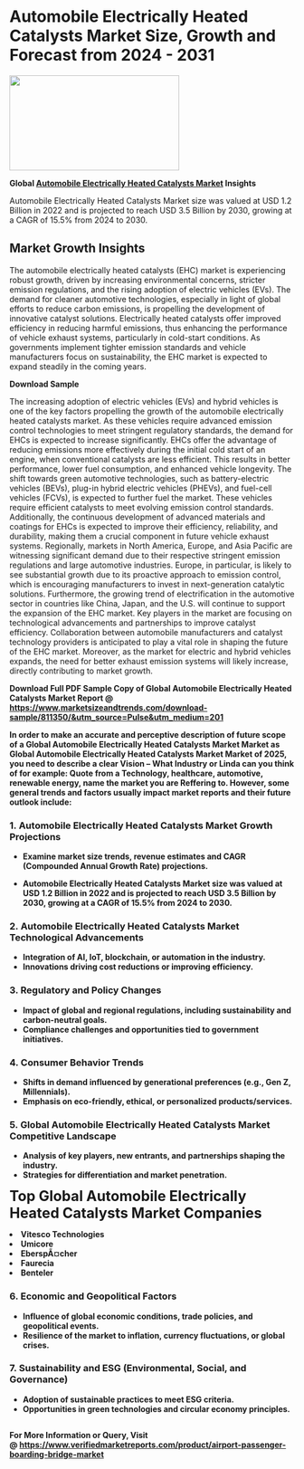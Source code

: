 <H1>Automobile Electrically Heated Catalysts Market Size, Growth and Forecast from 2024 - 2031</H1><img class="aligncenter size-medium wp-image-584254" src="https://thirdeyenews.in/wp-content/uploads/2024/09/Global-Market-Research-300x168.jpeg" alt="" width="300" height="168" /><p><strong>Global&nbsp;<a href="https://www.marketsizeandtrends.com/download-sample/811350/&amp;utm_source=Pulse&amp;utm_medium=201">Automobile Electrically Heated Catalysts Market</a> Insights</strong></p><p>Automobile Electrically Heated Catalysts Market size was valued at USD 1.2 Billion in 2022 and is projected to reach USD 3.5 Billion by 2030, growing at a CAGR of 15.5% from 2024 to 2030.</p><p><h2>Market Growth Insights</h2> <p>The automobile electrically heated catalysts (EHC) market is experiencing robust growth, driven by increasing environmental concerns, stricter emission regulations, and the rising adoption of electric vehicles (EVs). The demand for cleaner automotive technologies, especially in light of global efforts to reduce carbon emissions, is propelling the development of innovative catalyst solutions. Electrically heated catalysts offer improved efficiency in reducing harmful emissions, thus enhancing the performance of vehicle exhaust systems, particularly in cold-start conditions. As governments implement tighter emission standards and vehicle manufacturers focus on sustainability, the EHC market is expected to expand steadily in the coming years.</p> <p><strong>Download Sample</strong></p> <p>The increasing adoption of electric vehicles (EVs) and hybrid vehicles is one of the key factors propelling the growth of the automobile electrically heated catalysts market. As these vehicles require advanced emission control technologies to meet stringent regulatory standards, the demand for EHCs is expected to increase significantly. EHCs offer the advantage of reducing emissions more effectively during the initial cold start of an engine, when conventional catalysts are less efficient. This results in better performance, lower fuel consumption, and enhanced vehicle longevity. The shift towards green automotive technologies, such as battery-electric vehicles (BEVs), plug-in hybrid electric vehicles (PHEVs), and fuel-cell vehicles (FCVs), is expected to further fuel the market. These vehicles require efficient catalysts to meet evolving emission control standards. Additionally, the continuous development of advanced materials and coatings for EHCs is expected to improve their efficiency, reliability, and durability, making them a crucial component in future vehicle exhaust systems. Regionally, markets in North America, Europe, and Asia Pacific are witnessing significant demand due to their respective stringent emission regulations and large automotive industries. Europe, in particular, is likely to see substantial growth due to its proactive approach to emission control, which is encouraging manufacturers to invest in next-generation catalytic solutions. Furthermore, the growing trend of electrification in the automotive sector in countries like China, Japan, and the U.S. will continue to support the expansion of the EHC market. Key players in the market are focusing on technological advancements and partnerships to improve catalyst efficiency. Collaboration between automobile manufacturers and catalyst technology providers is anticipated to play a vital role in shaping the future of the EHC market. Moreover, as the market for electric and hybrid vehicles expands, the need for better exhaust emission systems will likely increase, directly contributing to market growth. <p><strong></p><p><span class=""><strong>Download Full PDF Sample Copy of Global Automobile Electrically Heated Catalysts Market Report</strong> @ <a href="https://www.marketsizeandtrends.com/download-sample/811350/&amp;utm_source=Pulse&amp;utm_medium=201" target="_blank">https://www.marketsizeandtrends.com/download-sample/811350/&amp;utm_source=Pulse&amp;utm_medium=201</a></span></p><p>In order to make an accurate and perceptive description of future scope of a Global&nbsp;Automobile Electrically Heated Catalysts Market Market as Global&nbsp;Automobile Electrically Heated Catalysts Market Market of 2025, you need to describe a clear Vision &ndash; What Industry or Linda can you think of for example: Quote from a Technology, healthcare, automotive, renewable energy, name the market you are Reffering to. However, some general trends and factors usually impact market reports and their future outlook include:</p><h3>1.&nbsp;<strong>Automobile Electrically Heated Catalysts Market Growth Projections</strong></h3><ul><li>Examine market size trends, revenue estimates and CAGR (Compounded Annual Growth Rate) projections.</li><li><p>Automobile Electrically Heated Catalysts Market size was valued at USD 1.2 Billion in 2022 and is projected to reach USD 3.5 Billion by 2030, growing at a CAGR of 15.5% from 2024 to 2030.</p></li></ul><h3>2.&nbsp;<strong>Automobile Electrically Heated Catalysts Market Technological Advancements</strong></h3><ul><li>Integration of AI, IoT, blockchain, or automation in the industry.</li><li>Innovations driving cost reductions or improving efficiency.</li></ul><h3>3.&nbsp;<strong>Regulatory and Policy Changes</strong></h3><ul><li>Impact of global and regional regulations, including sustainability and carbon-neutral goals.</li><li>Compliance challenges and opportunities tied to government initiatives.</li></ul><h3>4.&nbsp;<strong>Consumer Behavior Trends</strong></h3><ul><li>Shifts in demand influenced by generational preferences (e.g., Gen Z, Millennials).</li><li>Emphasis on eco-friendly, ethical, or personalized products/services.</li></ul><h3>5.&nbsp;<strong>Global Automobile Electrically Heated Catalysts Market Competitive Landscape</strong></h3><ul><li>Analysis of key players, new entrants, and partnerships shaping the industry.</li><li>Strategies for differentiation and market penetration.</li></ul><p data-pm-slice="1 1 []"><span style="color: inherit; font-family: inherit; font-size: 25px;">Top Global Automobile Electrically Heated Catalysts Market Companies</span></p><div class="" data-test-id=""><p><li>Vitesco Technologies</li><li> Umicore</li><li> EberspÃ¤cher</li><li> Faurecia</li><li> Benteler</li></p></div><h3>6.&nbsp;<strong>Economic and Geopolitical Factors</strong></h3><ul><li>Influence of global economic conditions, trade policies, and geopolitical events.</li><li>Resilience of the market to inflation, currency fluctuations, or global crises.</li></ul><h3>7.&nbsp;<strong>Sustainability and ESG (Environmental, Social, and Governance)</strong></h3><ul><li>Adoption of sustainable practices to meet ESG criteria.</li><li>Opportunities in green technologies and circular economy principles.</li></ul><h2><strong style="font-size: 14px;">For More Information or Query, Visit @&nbsp;</strong><a style="background-color: #ffffff; font-size: 14px;" href="https://www.marketsizeandtrends.com/report/automobile-electrically-heated-catalysts-market/" target="_blank">https://www.verifiedmarketreports.com/product/airport-passenger-boarding-bridge-market</a></h2>
